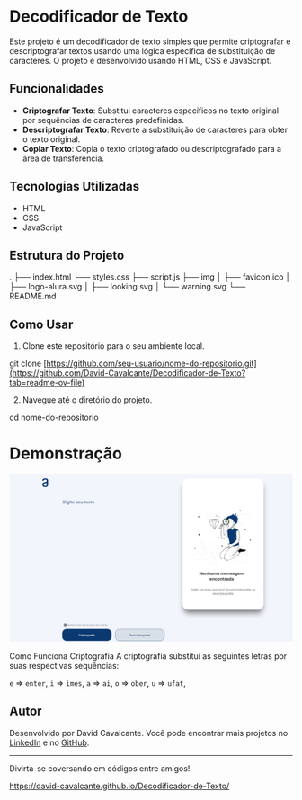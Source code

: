 # Decodificador de Texto

Este projeto é um decodificador de texto simples que permite criptografar e descriptografar textos usando uma lógica específica de substituição de caracteres. O projeto é desenvolvido usando HTML, CSS e JavaScript.

## Funcionalidades

- **Criptografar Texto**: Substitui caracteres específicos no texto original por sequências de caracteres predefinidas.
- **Descriptografar Texto**: Reverte a substituição de caracteres para obter o texto original.
- **Copiar Texto**: Copia o texto criptografado ou descriptografado para a área de transferência.

## Tecnologias Utilizadas

- HTML
- CSS
- JavaScript

## Estrutura do Projeto
.
├── index.html
├── styles.css
├── script.js
├── img
│   ├── favicon.ico
│   ├── logo-alura.svg
│   ├── looking.svg
│   └── warning.svg
└── README.md

## Como Usar

1. Clone este repositório para o seu ambiente local.

git clone [https://github.com/seu-usuario/nome-do-repositorio.git](https://github.com/David-Cavalcante/Decodificador-de-Texto?tab=readme-ov-file)

2. Navegue até o diretório do projeto.

cd nome-do-repositorio

# Demonstração
![decodificador](decodificador.png)

Como Funciona
Criptografia
A criptografia substitui as seguintes letras por suas respectivas sequências:

`e` => `enter`,
`i` => `imes`,
`a` => `ai`,
`o` => `ober`,
`u` => `ufat`,

## Autor

Desenvolvido por David Cavalcante. Você pode encontrar mais projetos no [LinkedIn](https://www.linkedin.com/in/david-cavalcante-414573260/) e no [GitHub](https://github.com/David-Cavalcante).

---

Divirta-se coversando em códigos entre amigos!

https://david-cavalcante.github.io/Decodificador-de-Texto/



